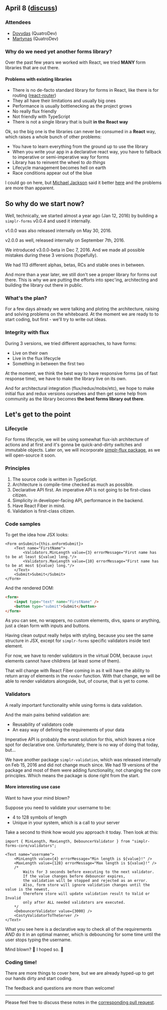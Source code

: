## April 8 ([discuss](https://github.com/SimplrJS/simplr-forms/pull/1))

### Attendees

* [Dovydas](https://twitter.com/dovydasnav) (QuatroDev)
* [Martynas](https://twitter.com/MartiogalaLT) (QuatroDev)

### Why do we need yet another forms library?

Over the past few years we worked with React, we tried **MANY** form libraries that are out there.

#### Problems with existing libraries

* There is no de-facto standard library for forms in React, like there is for routing ([react-router](https://github.com/ReactTraining/react-router))
* They all have their limitations and usually big ones
* Performance is usually bottlenecking as the project grows
* No really flux friendly
* Not friendly with TypeScript
* There is not a single library that is built **in the React way**

Ok, so the big one is the libraries can never be consumed in a **React** way, which raises a whole bunch of other problems:
* You have to learn everything from the ground up to use the library
* When you write your app in a declarative react way, you have to fallback to imperative or semi-imperative way for forms
* Library has to reinvent the wheel to *do things*
* Lifecycle management becomes hell on earth
* Race conditions appear out of the blue

I could go on here, but [Michael Jackson](https://github.com/mjackson) said it better [here](https://www.youtube.com/watch?v=Vur2dAFZ4GE)
and the problems are more than apparent.

## So why do we start now?

Well, technically, we started almost a year ago (Jan 12, 2016) by building a `simplr-forms` v0.0.4 and used it internally.

v1.0.0 was also released internally on May 30, 2016.

v2.0.0 as well, released internally on September 7th, 2016.

We introduced v3.0.0-beta in Dec 7, 2016. And we made all possible mistakes during these 3 versions (hopefully).

We had 113 different alphas, betas, RCs and stable ones in between.

And more than a year later, we still don't see a proper library for forms out there. This is why we are putting the efforts into
spec'ing, architecting and building the library out there in public.

### What's the plan?

For a few days already we were talking and ploting the architecture, raising and solving problems on the whiteboard.
At the moment we are ready to to start coding, but first - we'll try to write out ideas.

### Integrity with flux

During 3 versions, we tried different approaches, to have forms:
- Live on their own
- Live in the flux lifecycle
- Something in between the first two

At the moment, we think the best way to have responsive forms (as of fast response time), we have to make the library live on its own.

And for architectural integration (flux/redux/mobx/etc), we hope to make initial flux and redux versions ourselves and then get some help from community as the library becomes **the best forms library out there**.

## Let's get to the point

### Lifecycle

For forms lifecycle, we will be using somewhat flux-ish architecture of actions and at first and it's gonna be quick-and-dirty switches and immutable objects. Later on, we will incorporate [simplr-flux package](https://github.com/SimplrJS/simplr-flux), as we will open-source it soon.

### Principles

1. The source code is written in TypeScript.
2. Architecture is compile-time checked as much as possible.
3. Declarative API first. An imperative API is not going to be first-class citizen.
4. Simplicity in developer-facing API, performance in the backend.
5. Have React Fiber in mind.
6. Validation is first-class citizen.

### Code samples

To get the idea how JSX looks:

```tsx
<Form onSubmit={this.onFormSubmit}>
    <Text name="FirstName">
        <Validators.MinLength value={3} errorMessage="First name has to be at least ${value} long."/>
        <Validators.MaxLength value={10} errorMessage="First name has to be at most ${value} long."/>
    </Text>
    <Submit>Submit</Submit>
</Form>
```

And the rendered DOM:
```html
<form>
    <input type="text" name="FirstName" />
    <button type="submit">Submit</button>
</form>
```

As you can see, no wrappers, no custom elements, divs, spans or anything, just a clean form with inputs and buttons.

Having clean output really helps with styling, because you see the same structure in JSX, except for `simplr-forms` specific validators inside text element.

For now, we have to render validators in the virtual DOM, because `input` elements cannot have childrens (at least some of them).

That will change with React Fiber coming in as it will have the ability to return array of elements in the `render` function. With that change, we will be able to render validators alongside, but, of course, that is yet to come.

### Validators

A really important functionality while using forms is data validation.

And the main pains behind validation are:
* Reusability of validators code
* An easy way of defining the requirements of your data

Imperative API is probably the worst solution for this, which leaves a nice spot for declarative one. Unfortunately, there is no way of doing that today, but...

We have another package `simplr-validation`, which was released internally on Feb 15, 2016 and did not change much since. We had 19 versions of the package and most of them were adding functionality, not changing the core principles. Which means the package is done right from the start.

#### More interesting use case

Want to have your mind blown?

Suppose you need to validate your username to be:
* 4 to 128 symbols of length
* Unique in your system, which is a call to your server

Take a second to think how would you approach it today. Then look at this:

```tsx
import { MinLength, MaxLength, DebouncerValidator } from "simplr-forms-core/validators";

<Text name="username">
    <MinLength value={4} errorMessage="Min length is ${value}!" />
    <MaxLength value={128} errorMessage="Max length is ${value}!" />
    /*
        Waits for 3 seconds before executing to the next validator.
        If the value changes before debouncer expires, 
        the validation will be stopped and rejected as an error.
        Also, form store will ignore validation changes until the value is the newest, 
        therefore store will update validation result to Valid or Invalid 
        only after ALL needed validators are executed.
    */ 
    <DebouncerValidator value={3000} />
    <CostyValidatorToTheServer />
</Text>
```

What you see here is a declarative way to check all of the requirements *AND* do it in an optimal manner, which is debouncing for some time until the user stops typing the username.

Mind blown? :tada: I hoped so. :clap:

### Coding time!

There are more things to cover here, but we are already hyped-up to get our hands dirty and start coding.

The feedback and questions are more than welcome!

------------

Please feel free to discuss these notes in the [corresponding pull request](https://github.com/SimplrJS/simplr-forms/pull/1).
  
